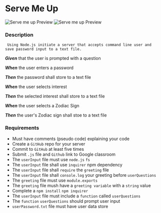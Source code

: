 # **Serve Me Up**

![Serve me up Preview](https://media.giphy.com/media/Ri2wCVJaNGtfcj12Jx/giphy.gif)
![Serve me up Preview](https://www.linkpicture.com/q/Screen-Shot-2020-08-17-at-7.09.27-PM.png)

### Description
     Using Node.js initiate a server that accepts command line user and save password input to a text file.

**_Given_** that the user is prompted with a question

**_When_** the user enters a password

**_Then_** the password shall store to a text file

**_When_** the user selects interest

**_Then_** the selected interest shall store to a text file

**_When_** the user selects a Zodiac Sign

**_Then_** the user's Zodiac sign shall stoe to a text file

### Requirements
* Must have comments (pseudo code) explaining your code  
* Create a `GitHub` repo for your server 
* Commit to `GitHub` at least five times 
* Submit `.js` file and `Github` link to Google classroom
* The `userInput` file must use `node.js` `fs`  
* The `userInput` file shall use `inquirer` npm dependency 
* The `userInput` file shall `require` the `greeting` file  
* The `userInput` file shall `console.log` your greeting before `userQuestions` 
* The `greeting` file must use `module.exports`
* The `greeting` file mush have a `greeting variable` with a `string` value
* Complete a `npm install` `npm inquirer`
* The `userInput` file must include a `function` called `userQuestions` 
* The `function` `userQuestions` should prompt user input 
* `userPassword.txt` file must have user data store 
